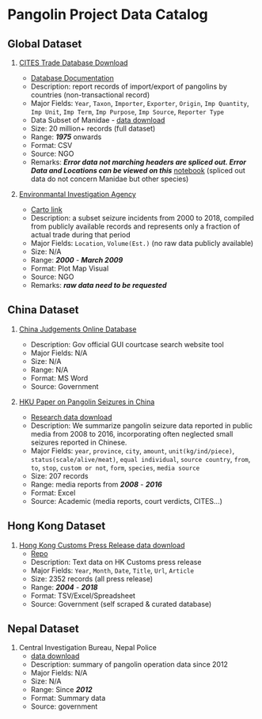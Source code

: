 # Pangolin Project Data Catalog

## Global Dataset
 1. [CITES Trade Database Download](https://trade.cites.org/) 
     - [Database Documentation](https://trade.cites.org/cites_trade_guidelines/en-CITES_Trade_Database_Guide.pdf )
     - Description: report records of import/export of pangolins by countries (non-transactional record)
     - Major Fields: ```Year```, ```Taxon```, ```Importer```, ```Exporter```, ```Origin```, ```Imp Quantity```, ```Imp Unit```, ```Imp Term```, ```Imp Purpose```, ```Imp Source```, ```Reporter Type```
     - Data Subset of Manidae - [data download](https://github.com/Roytangrb/pangolin/tree/master/CITIES%20Analysis/manidae.csv)
     - Size: 20 million+ records (full dataset)
     - Range: ***1975*** onwards
     - Format: CSV
     - Source: NGO
     - Remarks: ***Error data not marching headers are spliced out. Error Data and Locations can be viewed on this*** [notebook](https://github.com/Roytangrb/pangolin/blob/master/CITIES%20Analysis/cites.ipynb) (spliced out data do not concern Manidae but other species)

  2. [Environmantal Investigation Agency](https://eia-international.org/wildlife/wildlife-trade-maps/illegal-trade-seizures-pangolins/)
     - [Carto link](https://tomaszjohnson.carto.com/builder/5fe400fc-8202-4c65-ac51-48dbcb052f6e/embed)
     - Description: a subset seizure incidents from 2000 to 2018, compiled from publicly available records and represents only a fraction of actual trade during that period
     - Major Fields: ```Location```, ```Volume(Est.)``` (no raw data publicly available)
     - Size: N/A
     - Range: ***2000*** - ***March 2009***
     - Format: Plot Map Visual
     - Source: NGO
     - Remarks: ***raw data need to be requested***

## China Dataset
 1. [China Judgements Online Database](http://wenshu.court.gov.cn/)
     - Description: Gov official GUI courtcase search website tool
     - Major Fields: N/A
     - Size: N/A
     - Range: N/A
     - Format: MS Word
     - Source: Government

  2. [HKU Paper on Pangolin Seizures in China](https://onlinelibrary.wiley.com/doi/full/10.1111/conl.12339)
     - [Research data download](https://onlinelibrary.wiley.com/action/downloadSupplement?doi=10.1111%2Fconl.12339&file=conl12339-sup-0002-tableS1.xlsx)
     - Description: We summarize pangolin seizure data reported in public media from 2008 to 2016, incorporating often neglected small seizures reported in Chinese.
     - Major Fields: ```year```, ```province```, ```city```, ```amount```, ```unit(kg/ind/piece)```, ```status(scale/alive/meat)```, ```equal individual```, ```source country```, ```from```, ```to```, ```stop```, ```custom or not```, ```form```, ```species```, ```media source```
     - Size: 207 records
     - Range: media reports from ***2008*** - ***2016***
     - Format: Excel
     - Source: Academic (media reports, court verdicts, CITES...)


## Hong Kong Dataset
 1. [Hong Kong Customs Press Release data download](https://docs.google.com/spreadsheets/d/1IjPrjt--8NIioltO7pHv4X_5W4wmj48C_HzzWJL4lHg/edit#gid=69729802)
     - [Repo](https://github.com/Roytangrb/pangolin/tree/master/hkcustomdata)
     - Description: Text data on HK Customs press release
     - Major Fields: ```Year```, ```Month```, ```Date```, ```Title```, ```Url```, ```Article```
     - Size: 2352 records (all press release)
     - Range: ***2004*** - ***2018***
     - Format: TSV/Excel/Spreadsheet
     - Source: Government (self scraped & curated database)

## Nepal Dataset
 1. Central Investigation Bureau, Nepal Police
     - [data download](https://github.com/Roytangrb/pangolin/tree/master/nepal)
     - Description: summary of pangolin operation data since 2012
     - Major Fields: N/A
     - Size: N/A
     - Range: Since ***2012***
     - Format: Summary data
     - Source: government